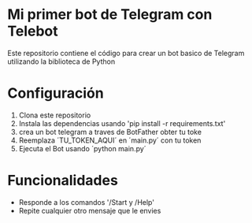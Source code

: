 # Mi primer bot de Telegram con Telebot


Este repositorio contiene el código para crear un bot basico de Telegram utilizando la biblioteca de Python


# Configuración

1. Clona este repositorio
2. Instala las dependencias usando 'pip install -r requirements.txt' 
3. crea un bot telegram a traves de BotFather obter tu toke
4. Reemplaza ´TU_TOKEN_AQUI´ en ´main.py´ con tu token
5. Ejecuta el Bot usando ´python main.py´ 


# Funcionalidades

- Responde a los comandos '/Start y /Help' 
- Repite cualquier otro mensaje que le envies